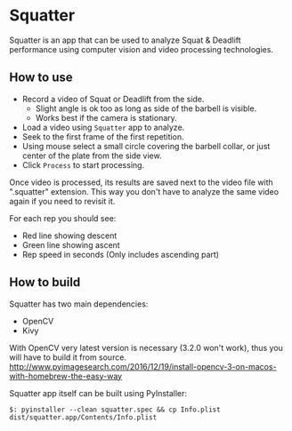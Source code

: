Squatter
========

Squatter is an app that can be used to analyze Squat & Deadlift performance
using computer vision and video processing technologies.

How to use
----------

* Record a video of Squat or Deadlift from the side. 
  * Slight angle is ok too as long as side of the barbell is visible.
  * Works best if the camera is stationary.
* Load a video using `Squatter` app to analyze.
* Seek to the first frame of the first repetition.
* Using mouse select a small circle covering the barbell collar, or just
  center of the plate from the side view.
* Click `Process` to start processing.

Once video is processed, its results are saved next to the video file with ".squatter"
extension. This way you don't have to analyze the same video again if you need to revisit it.

For each rep you should see: 
* Red line showing descent
* Green line showing ascent
* Rep speed in seconds (Only includes ascending part)


How to build
------------

Squatter has two main dependencies:
* OpenCV
* Kivy

With OpenCV very latest version is necessary (3.2.0 won't work), thus you will have to 
build it from source.
http://www.pyimagesearch.com/2016/12/19/install-opencv-3-on-macos-with-homebrew-the-easy-way

Squatter app itself can be built using PyInstaller:
```
$: pyinstaller --clean squatter.spec && cp Info.plist dist/squatter.app/Contents/Info.plist
```

